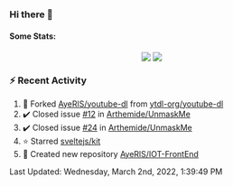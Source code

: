 ### Hi there 👋

#### Some Stats:
<p align="center">
    <img align="center" src="https://github-readme-stats.vercel.app/api?username=AyeRlS&hide=stars&count_private=true&theme=dark" />
    <img align="center" src="https://github-readme-stats.vercel.app/api/top-langs/?username=AyeRlS&hide=html,css,scss,less&langs_count=10&layout=compact&theme=dark" />
</p>
<!--
[![Anurag's github stats](https://github-readme-stats-chi-wheat.vercel.app/api?username=AyeRlS&hide=stars&count_private=true&theme=dracula)](https://github.com/anuraghazra/github-readme-stats)
[![Top Langs](https://github-readme-stats-chi-wheat.vercel.app/api/top-langs/?username=AyeRlS&hide=html,css,scss,less&langs_count=10&layout=compact&theme=dracula)](https://github.com/anuraghazra/github-readme-stats)
[![willianrod's wakatime stats](https://github-readme-stats.vercel.app/api/wakatime?username=Ayeris)](https://github.com/anuraghazra/github-readme-stats)
-->
<!--START_SECTION:waka-->

<!--END_SECTION:waka-->

### :zap: Recent Activity

<!--RECENT_ACTIVITY:start-->
1. 🔱 Forked [AyeRlS/youtube-dl](https://github.com/AyeRlS/youtube-dl) from [ytdl-org/youtube-dl](https://github.com/ytdl-org/youtube-dl)
2. ✔️ Closed issue [#12](https://github.com/Arthemide/UnmaskMe/issues/12) in [Arthemide/UnmaskMe](https://github.com/Arthemide/UnmaskMe)
3. ✔️ Closed issue [#24](https://github.com/Arthemide/UnmaskMe/issues/24) in [Arthemide/UnmaskMe](https://github.com/Arthemide/UnmaskMe)
4. ⭐ Starred [sveltejs/kit](https://github.com/sveltejs/kit)
5. 📔 Created new repository [AyeRlS/IOT-FrontEnd](https://github.com/AyeRlS/IOT-FrontEnd)
<!--RECENT_ACTIVITY:end-->

<!--RECENT_ACTIVITY:last_update-->
Last Updated: Wednesday, March 2nd, 2022, 1:39:49 PM
<!--RECENT_ACTIVITY:last_update_end-->

<!--
**AyeRlS/AyeRlS** is a ✨ _special_ ✨ repository because its `README.md` (this file) appears on your GitHub profile.

Here are some ideas to get you started:

- 🔭 I’m currently working on ...
- 🌱 I’m currently learning ...
- 👯 I’m looking to collaborate on ...
- 🤔 I’m looking for help with ...
- 💬 Ask me about ...
- 📫 How to reach me: ...
- 😄 Pronouns: fucking hell
- ⚡ Fun fact: ...
-->
